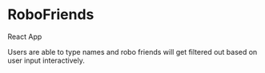 # RoboFriends
React App

Users are able to type names and robo friends will get filtered out based on user input interactively.
